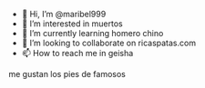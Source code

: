 - 👋 Hi, I’m @maribel999
- 👀 I’m interested in muertos
- 🌱 I’m currently learning homero chino
- 💞️ I’m looking to collaborate on ricaspatas.com
- 📫 How to reach me in geisha

me gustan los pies de famosos

<!---
maribel999/maribel999 is a ✨ special ✨ repository because its `README.md` (this file) appears on your GitHub profile.
You can click the Preview link to take a look at your changes.
--->
